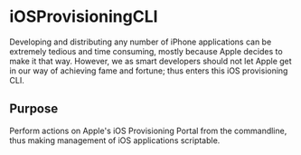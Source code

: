 iOSProvisioningCLI
==================

Developing and distributing any number of iPhone applications can be extremely tedious and time consuming, mostly because Apple decides to make it that way. However, we as smart developers should not let Apple get in our way of achieving fame and fortune; thus enters this iOS provisioning CLI.

## Purpose
Perform actions on Apple's iOS Provisioning Portal from the commandline, thus making management of iOS applications scriptable.
